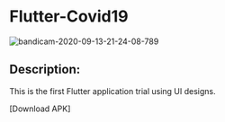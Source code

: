 # Flutter-Covid19

![bandicam-2020-09-13-21-24-08-789](https://user-images.githubusercontent.com/52774050/93025591-bd56ae80-f607-11ea-9d39-64c9252b2aca.gif)

## Description:
This is the first Flutter application trial using UI designs.

[Download APK]

 
